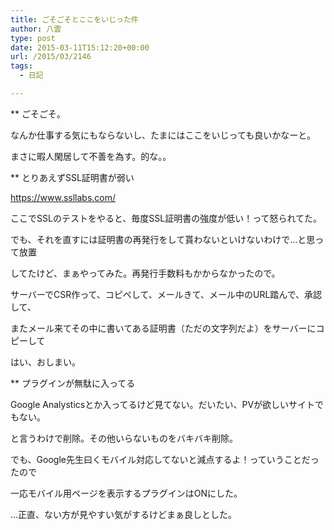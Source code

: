 ```yaml
---
title: ごそごそとここをいじった件
author: 八雲
type: post
date: 2015-03-11T15:12:20+00:00
url: /2015/03/2146
tags:
  - 日記

---
```

** ごそごそ。
  
なんか仕事する気にもならないし、たまにはここをいじっても良いかなーと。
  
まさに暇人閑居して不善を為す。的な。。

** とりあえずSSL証明書が弱い
  
https://www.ssllabs.com/
  
ここでSSLのテストをやると、毎度SSL証明書の強度が低い！って怒られてた。
  
でも、それを直すには証明書の再発行をして貰わないといけないわけで…と思って放置
  
してたけど、まぁやってみた。再発行手数料もかからなかったので。
  
サーバーでCSR作って、コピペして、メールきて、メール中のURL踏んで、承認して、
  
またメール来てその中に書いてある証明書（ただの文字列だよ）をサーバーにコピーして
  
はい、おしまい。

** プラグインが無駄に入ってる
  
Google Analysticsとか入ってるけど見てない。だいたい、PVが欲しいサイトでもない。
  
と言うわけで削除。その他いらないものをバキバキ削除。
  
でも、Google先生曰くモバイル対応してないと減点するよ！っていうことだったので
  
一応モバイル用ページを表示するプラグインはONにした。
  
…正直、ない方が見やすい気がするけどまぁ良しとした。
